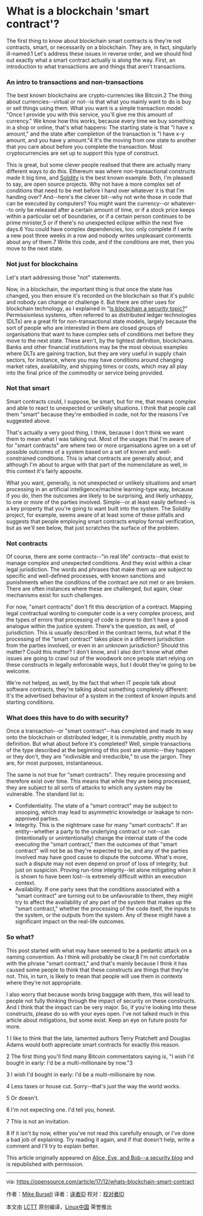 What is a blockchain 'smart contract'?
======
The first thing to know about blockchain smart contracts is they're not contracts, smart, or necessarily on a blockchain. They are, in fact, singularly ill-named.1 Let's address these issues in reverse order, and we should find out exactly what a smart contract actually is along the way. First, an introduction to what transactions are and things that aren't transactions.

### An intro to transactions and non-transactions

The best known blockchains are crypto-currencies like Bitcoin.2 The thing about currencies--virtual or not--is that what you mainly want to do is buy or sell things using them. What you want is a simple transaction model: "Once I provide you with this service, you'll give me this amount of currency." We know how this works, because every time we buy something in a shop or online, that's what happens: The starting state is that "I have x amount," and the state after completion of the transaction is "I have x-y amount, and you have y amount."4 It's the moving from one state to another that you care about before you complete the transaction. Most cryptocurrencies are set up to support this type of construct.

This is great, but some clever people realised that there are actually many different ways to do this. Ethereum was where non-transactional constructs made it big time, and [Solidity][1] is the best known example. Both, I'm pleased to say, are open source projects. Why not have a more complex set of conditions that need to be met before I hand over whatever it is that I'm handing over? And--here's the clever bit--why not write those in code that can be executed by computers? You might want the currency--or whatever--to only be released after a certain amount of time, or if a stock price keeps within a particular set of boundaries, or if a certain person continues to be prime minister,5 or if there's no unexpected eclipse within the next five days.6 You could have complex dependencies, too: only complete if I write a new post three weeks in a row and nobody writes unpleasant comments about any of them.7 Write this code, and if the conditions are met, then you move to the next state.

### Not just for blockchains

Let's start addressing those "not" statements.

Now, in a blockchain, the important thing is that once the state has changed, you then ensure it's recorded on the blockchain so that it's public and nobody can change or challenge it. But there are other uses for blockchain technology, as I explained in "[Is blockchain a security topic?][2]" Permissionless systems, often referred to as distributed ledger technologies (DLTs) are a great fit for non-transactional state models, largely because the sort of people who are interested in them are closed groups of organisations that want to have complex sets of conditions met before they move to the next state. These aren't, by the tightest definition, blockchains. Banks and other financial institutions may be the most obvious examples where DLTs are gaining traction, but they are very useful in supply chain sectors, for instance, where you may have conditions around changing market rates, availability, and shipping times or costs, which may all play into the final price of the commodity or service being provided.

### Not that smart

Smart contracts could, I suppose, be smart, but for me, that means complex and able to react to unexpected or unlikely situations. I think that people call them "smart" because they're embodied in code, not for the reasons I've suggested above.

That's actually a very good thing, I think, because I don't think we want them to mean what I was talking out. Most of the usages that I'm aware of for "smart contracts" are where two or more organisations agree on a set of possible outcomes of a system based on a set of known and well-constrained conditions. This is what contracts are generally about, and although I'm about to argue with that part of the nomenclature as well, in this context it's fairly apposite.

What you want, generally, is not unexpected or unlikely situations and smart processing in an artificial intelligence/machine learning-type way, because if you do, then the outcomes are likely to be surprising, and likely unhappy, to one or more of the parties involved. Simple--or at least easily defined--is a key property that you're going to want built into the system. The Solidity project, for example, seems aware of at least some of these pitfalls and suggests that people employing smart contracts employ formal verification, but as we'll see below, that just scratches the surface of the problem.

### Not contracts

Of course, there are some contracts--"in real life" contracts--that exist to manage complex and unexpected conditions. And they exist within a clear legal jurisdiction. The words and phrases that make them up are subject to specific and well-defined processes, with known sanctions and punishments when the conditions of the contract are not met or are broken. There are often instances where these are challenged, but again, clear mechanisms exist for such challenges.

For now, "smart contracts" don't fit this description of a contract. Mapping legal contractual wording to computer code is a very complex process, and the types of errors that processing of code is prone to don't have a good analogue within the justice system. There's the question, as well, of jurisdiction. This is usually described in the contract terms, but what if the processing of the "smart contract" takes place in a different jurisdiction from the parties involved, or even in an unknown jurisdiction? Should this matter? Could this matter? I don't know, and I also don't know what other issues are going to crawl out of the woodwork once people start relying on these constructs in legally enforceable ways, but I doubt they're going to be welcome.

We're not helped, as well, by the fact that when IT people talk about software contracts, they're talking about something completely different: It's the advertised behaviour of a system in the context of known inputs and starting conditions.

### What does this have to do with security?

Once a transaction--or "smart contract"--has completed and made its way onto the blockchain or distributed ledger, it is immutable, pretty much by definition. But what about before it's completed? Well, simple transactions of the type described at the beginning of this post are atomic--they happen or they don't, they are "indivisible and irreducible," to use the jargon. They are, for most purposes, instantaneous.

The same is not true for "smart contracts". They require processing and therefore exist over time. This means that while they are being processed, they are subject to all sorts of attacks to which any system may be vulnerable. The standard list is:

  * Confidentiality. The state of a "smart contract" may be subject to snooping, which may lead to asymmetric knowledge or leakage to non-approved parties.
  * Integrity. This is the nightmare case for many "smart contracts". If an entity--whether a party to the underlying contract or not--can (intentionally or unintentionally) change the internal state of the code executing the "smart contract," then the outcomes of that "smart contract" will not be as they're expected to be, and any of the parties involved may have good cause to dispute the outcome. What's more, such a dispute may not even depend on proof of loss of integrity, but just on suspicion. Proving run-time integrity--let alone mitigating when it is shown to have been lost--is extremely difficult within an execution context.
  * Availability. If one party sees that the conditions associated with a "smart contract" are turning out to be unfavourable to them, they might try to affect the availability of any part of the system that makes up the "smart contract," whether the processing of the code itself, the inputs to the system, or the outputs from the system. Any of these might have a significant impact on the real-life outcomes.



### So what?

This post started with what may have seemed to be a pedantic attack on a naming convention. As I think will probably be clear,8 I'm not comfortable with the phrase "smart contract," and that's mainly because I think it has caused some people to think that these constructs are things that they're not. This, in turn, is likely to mean that people will use them in contexts where they're not appropriate.

I also worry that because words bring baggage with them, this will lead to people not fully thinking through the impact of security on these constructs. And I think that the impact can be very major. So, if you're looking into these constructs, please do so with your eyes open. I've not talked much in this article about mitigations, but some exist. Keep an eye on future posts for more.

1 I like to think that the late, lamented authors Terry Pratchett and Douglas Adams would both appreciate smart contracts for exactly this reason.

2 The first thing you'll find many Bitcoin commentators saying is, "I wish I'd bought in early: I'd be a multi-millionaire by now."3

3 I wish I'd bought in early: I'd be a multi-millionaire by now.

4 Less taxes or house cut. Sorry--that's just the way the world works.

5 Or doesn't.

6 I'm not expecting one. I'd tell you, honest.

7 This is not an invitation.

8 If it isn't by now, either you've not read this carefully enough, or I've done a bad job of explaining. Try reading it again, and if that doesn't help, write a comment and I'll try to explain better.

This article originally appeared on [Alice, Eve, and Bob--a security blog][3] and is republished with permission.

--------------------------------------------------------------------------------

via: https://opensource.com/article/17/12/whats-blockchain-smart-contract

作者：[Mike Bursell][a]
译者：[译者ID](https://github.com/译者ID)
校对：[校对者ID](https://github.com/校对者ID)

本文由 [LCTT](https://github.com/LCTT/TranslateProject) 原创编译，[Linux中国](https://linux.cn/) 荣誉推出

[a]:https://opensource.com/users/jose
[1]:https://solidity.readthedocs.io/en/develop/
[2]:https://opensource.com/article/17/11/blockchain-security-topic
[3]:https://aliceevebob.com/2017/11/14/whats-a-blockchain-smart-contract/

